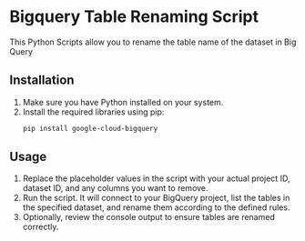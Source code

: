 # Bigquery Table Renaming Script

This Python Scripts allow you to rename the table name of the dataset in Big Query


## Installation

1. Make sure you have Python installed on your system.
2. Install the required libraries using pip:
   ```bash
   pip install google-cloud-bigquery


## Usage
1) Replace the placeholder values in the script with your actual project ID, dataset ID, and any columns you want to remove.
2) Run the script. It will connect to your BigQuery project, list the tables in the specified dataset, and rename them according to the defined rules.
3) Optionally, review the console output to ensure tables are renamed correctly.
